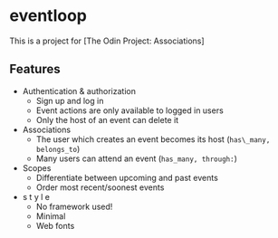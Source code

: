 # eventloop

This is a project for [The Odin Project: Associations]

## Features

- Authentication & authorization
  - Sign up and log in
  - Event actions are only available to logged in users
  - Only the host of an event can delete it
- Associations
  - The user which creates an event becomes its host (`has\_many, belongs_to`)
  - Many users can attend an event (`has_many, through:`)
- Scopes
  - Differentiate between upcoming and past events
  - Order most recent/soonest events
- s t y l e
  - No framework used!
  - Minimal
  - Web fonts
